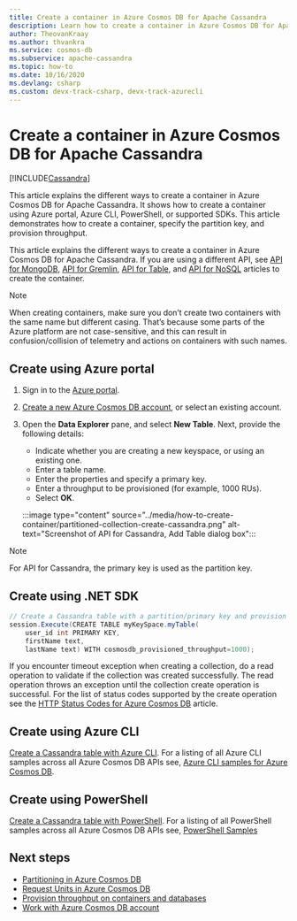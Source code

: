 ```yaml
---
title: Create a container in Azure Cosmos DB for Apache Cassandra
description: Learn how to create a container in Azure Cosmos DB for Apache Cassandra by using Azure portal, .NET, Java, Python, Node.js, and other SDKs. 
author: TheovanKraay
ms.author: thvankra
ms.service: cosmos-db
ms.subservice: apache-cassandra
ms.topic: how-to
ms.date: 10/16/2020
ms.devlang: csharp
ms.custom: devx-track-csharp, devx-track-azurecli
---
```


# Create a container in Azure Cosmos DB for Apache Cassandra
[!INCLUDE[Cassandra](../includes/appliesto-cassandra.md)]

This article explains the different ways to create a container in Azure Cosmos DB for Apache Cassandra. It shows how to create a container using Azure portal, Azure CLI, PowerShell, or supported SDKs. This article demonstrates how to create a container, specify the partition key, and provision throughput.

This article explains the different ways to create a container in Azure Cosmos DB for Apache Cassandra. If you are using a different API, see [API for MongoDB](../mongodb/how-to-create-container.md), [API for Gremlin](../gremlin/how-to-create-container.md), [API for Table](../table/how-to-create-container.md), and [API for NoSQL](../how-to-create-container.md) articles to create the container.

> [!NOTE]
> When creating containers, make sure you don’t create two containers with the same name but different casing. That’s because some parts of the Azure platform are not case-sensitive, and this can result in confusion/collision of telemetry and actions on containers with such names.

## <a id="portal-cassandra"></a>Create using Azure portal

1. Sign in to the [Azure portal](https://portal.azure.com/).

1. [Create a new Azure Cosmos DB account](manage-data-dotnet.md#create-a-database-account), or select an existing account.

1. Open the **Data Explorer** pane, and select **New Table**. Next, provide the following details:

   * Indicate whether you are creating a new keyspace, or using an existing one.
   * Enter a table name.
   * Enter the properties and specify a primary key.
   * Enter a throughput to be provisioned (for example, 1000 RUs).
   * Select **OK**.

    :::image type="content" source="../media/how-to-create-container/partitioned-collection-create-cassandra.png" alt-text="Screenshot of API for Cassandra, Add Table dialog box":::

> [!NOTE]
> For API for Cassandra, the primary key is used as the partition key.

## <a id="dotnet-cassandra"></a>Create using .NET SDK

```csharp
// Create a Cassandra table with a partition/primary key and provision 1000 RU/s throughput.
session.Execute(CREATE TABLE myKeySpace.myTable(
    user_id int PRIMARY KEY,
    firstName text,
    lastName text) WITH cosmosdb_provisioned_throughput=1000);
```

If you encounter timeout exception when creating a collection, do a read operation to validate if the collection was created successfully. The read operation throws an exception until the collection create operation is successful. For the list of status codes supported by the create operation see the [HTTP Status Codes for Azure Cosmos DB](/rest/api/cosmos-db/http-status-codes-for-cosmosdb) article.

## <a id="cli-mongodb"></a>Create using Azure CLI

[Create a Cassandra table with Azure CLI](../scripts/cli/cassandra/create.md). For a listing of all Azure CLI samples across all Azure Cosmos DB APIs see, [Azure CLI samples for Azure Cosmos DB](cli-samples.md).

## Create using PowerShell

[Create a Cassandra table with PowerShell](../scripts/powershell/cassandra/create.md). For a listing of all PowerShell samples across all Azure Cosmos DB APIs see, [PowerShell Samples](powershell-samples.md)

## Next steps

* [Partitioning in Azure Cosmos DB](../partitioning-overview.md)
* [Request Units in Azure Cosmos DB](../request-units.md)
* [Provision throughput on containers and databases](../set-throughput.md)
* [Work with Azure Cosmos DB account](../account-databases-containers-items.md)